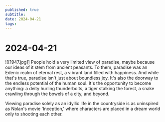 ```yaml
---
published: true
subtitle: 
date: 2024-04-21
tags: 
---
```


# 2024-04-21
![[1947.jpg]]
People hold a very limited view of paradise, maybe because our ideas of it stem from ancient peasants. To them, paradise was an Edenic realm of eternal rest, a vibrant land filled with happiness. And while that's true, paradise isn't just about boundless joy. It's also the doorway to the endless potential of the human soul. It's the opportunity to become anything: a deity hurling thunderbolts, a tiger stalking the forest, a snake crawling through the bowels of a city, and beyond.

Viewing paradise solely as an idyllic life in the countryside is as uninspired as Nolan's movie 'Inception,' where characters are placed in a dream world only to shooting each other.